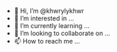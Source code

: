 - 👋 Hi, I’m @khwrylykhwr
- 👀 I’m interested in ...
- 🌱 I’m currently learning ...
- 💞️ I’m looking to collaborate on ...
- 📫 How to reach me ...

<!---
khwrylykhwr/khwrylykhwr is a ✨ special ✨ repository because its `README.md` (this file) appears on your GitHub profile.
You can click the Preview link to take a look at your changes.
--->
